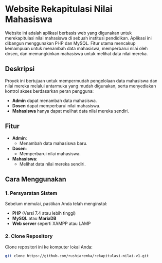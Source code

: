 # Website Rekapitulasi Nilai Mahasiswa

Website ini adalah aplikasi berbasis web yang digunakan untuk merekapitulasi nilai mahasiswa di sebuah institusi pendidikan. Aplikasi ini dibangun menggunakan PHP dan MySQL. Fitur utama mencakup kemampuan untuk menambah data mahasiswa, memperbarui nilai oleh dosen, dan memungkinkan mahasiswa untuk melihat data nilai mereka.

## Deskripsi

Proyek ini bertujuan untuk mempermudah pengelolaan data mahasiswa dan nilai mereka melalui antarmuka yang mudah digunakan, serta menyediakan kontrol akses berdasarkan peran pengguna:

- **Admin** dapat menambah data mahasiswa.
- **Dosen** dapat memperbarui nilai mahasiswa.
- **Mahasiswa** hanya dapat melihat data nilai mereka sendiri.

## Fitur

- **Admin**:
  - Menambah data mahasiswa baru.
- **Dosen**:
  - Memperbarui nilai mahasiswa.
- **Mahasiswa**:
  - Melihat data nilai mereka sendiri.
  
## Cara Menggunakan

### 1. Persyaratan Sistem
Sebelum memulai, pastikan Anda telah menginstal:
- **PHP** (Versi 7.4 atau lebih tinggi)
- **MySQL** atau **MariaDB**
- **Web server** seperti XAMPP atau LAMP

### 2. Clone Repository

Clone repositori ini ke komputer lokal Anda:
```bash
git clone https://github.com/rushiaremka/rekapitulasi-nilai-v1.git
